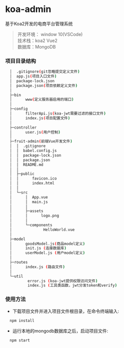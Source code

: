 # koa-admin
基于Koa2开发的电商平台管理系统
> 开发环境： window 10(VSCode)<br/>
  技术栈：koa2 Vue2 <br/>
  数据库：MongoDB

### 项目目录结构

```bash
  │  .gitignore(git忽略提交定义文件)
  │  app.js(项目入口文件)
  │  package-lock.json
  │  package.json(项目依赖定义文件)
  │
  ├─bin
  │      www(定义服务器启用的端口)
  │
  ├─config
  │      filterApi.js(koa-jwt需要过滤的接口文件)
  │      index.js(项目配置文件)
  │
  ├─controller
  │      user.js(用户控制)
  │
  ├─fruit-admin(前端Vue开发文件)
  │  │  .gitignore
  │  │  babel.config.js
  │  │  package-lock.json
  │  │  package.json
  │  │  README.md
  │  │
  │  ├─public
  │  │      favicon.ico
  │  │      index.html
  │  │
  │  └─src
  │      │  App.vue
  │      │  main.js
  │      │
  │      ├─assets
  │      │      logo.png
  │      │
  │      └─components
  │              HelloWorld.vue
  │
  ├─model
  │      goodsModel.js(商品model定义)
  │      init.js (连接数据库)
  │      userModel.js (用户model定义)
  │
  ├─routes
  │      index.js (路由文件)
  │
  └─util
          error.js (koa-jwt提供权限访问文件)
          index.js (工具类函数，jwt分发token和verify)
```
### 使用方法

- 下载项目文件并进入项目文件根目录，在命令终端输入:

```bash
  npm install
```
- 运行本地的mongodb数据库之后，启动项目文件:

```bash
  npm start
```
